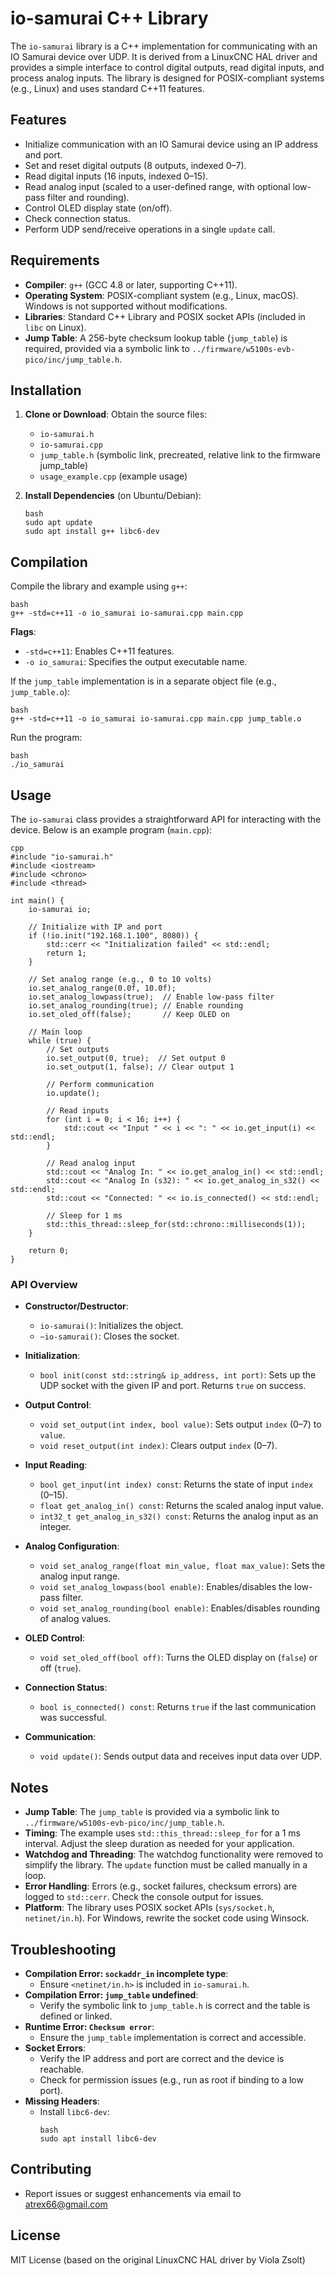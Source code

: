 # io-samurai C++ Library

The `io-samurai` library is a C++ implementation for communicating with an IO Samurai device over UDP. It is derived from a LinuxCNC HAL driver and provides a simple interface to control digital outputs, read digital inputs, and process analog inputs. The library is designed for POSIX-compliant systems (e.g., Linux) and uses standard C++11 features.

## Features
- Initialize communication with an IO Samurai device using an IP address and port.
- Set and reset digital outputs (8 outputs, indexed 0–7).
- Read digital inputs (16 inputs, indexed 0–15).
- Read analog input (scaled to a user-defined range, with optional low-pass filter and rounding).
- Control OLED display state (on/off).
- Check connection status.
- Perform UDP send/receive operations in a single `update` call.

## Requirements
- **Compiler**: `g++` (GCC 4.8 or later, supporting C++11).
- **Operating System**: POSIX-compliant system (e.g., Linux, macOS). Windows is not supported without modifications.
- **Libraries**: Standard C++ Library and POSIX socket APIs (included in `libc` on Linux).
- **Jump Table**: A 256-byte checksum lookup table (`jump_table`) is required, provided via a symbolic link to `../firmware/w5100s-evb-pico/inc/jump_table.h`.

## Installation
1. **Clone or Download**: Obtain the source files:
   - `io-samurai.h`
   - `io-samurai.cpp` 
   - `jump_table.h`  (symbolic link, precreated, relative link to the firmware jump_table)
   - `usage_example.cpp` (example usage)

2. **Install Dependencies** (on Ubuntu/Debian):
   ```
   bash
   sudo apt update
   sudo apt install g++ libc6-dev
   ```

## Compilation
Compile the library and example using `g++`:

```
bash
g++ -std=c++11 -o io_samurai io-samurai.cpp main.cpp
```

**Flags**:
- `-std=c++11`: Enables C++11 features.
- `-o io_samurai`: Specifies the output executable name.

If the `jump_table` implementation is in a separate object file (e.g., `jump_table.o`):
```
bash
g++ -std=c++11 -o io_samurai io-samurai.cpp main.cpp jump_table.o
```

Run the program:
```
bash
./io_samurai
```

## Usage
The `io-samurai` class provides a straightforward API for interacting with the device. Below is an example program (`main.cpp`):

```
cpp
#include "io-samurai.h"
#include <iostream>
#include <chrono>
#include <thread>

int main() {
    io-samurai io;

    // Initialize with IP and port
    if (!io.init("192.168.1.100", 8080)) {
        std::cerr << "Initialization failed" << std::endl;
        return 1;
    }

    // Set analog range (e.g., 0 to 10 volts)
    io.set_analog_range(0.0f, 10.0f);
    io.set_analog_lowpass(true);  // Enable low-pass filter
    io.set_analog_rounding(true); // Enable rounding
    io.set_oled_off(false);       // Keep OLED on

    // Main loop
    while (true) {
        // Set outputs
        io.set_output(0, true);  // Set output 0
        io.set_output(1, false); // Clear output 1

        // Perform communication
        io.update();

        // Read inputs
        for (int i = 0; i < 16; i++) {
            std::cout << "Input " << i << ": " << io.get_input(i) << std::endl;
        }

        // Read analog input
        std::cout << "Analog In: " << io.get_analog_in() << std::endl;
        std::cout << "Analog In (s32): " << io.get_analog_in_s32() << std::endl;
        std::cout << "Connected: " << io.is_connected() << std::endl;

        // Sleep for 1 ms
        std::this_thread::sleep_for(std::chrono::milliseconds(1));
    }

    return 0;
}
```

### API Overview
- **Constructor/Destructor**:
  - `io-samurai()`: Initializes the object.
  - `~io-samurai()`: Closes the socket.

- **Initialization**:
  - `bool init(const std::string& ip_address, int port)`: Sets up the UDP socket with the given IP and port. Returns `true` on success.

- **Output Control**:
  - `void set_output(int index, bool value)`: Sets output `index` (0–7) to `value`.
  - `void reset_output(int index)`: Clears output `index` (0–7).

- **Input Reading**:
  - `bool get_input(int index) const`: Returns the state of input `index` (0–15).
  - `float get_analog_in() const`: Returns the scaled analog input value.
  - `int32_t get_analog_in_s32() const`: Returns the analog input as an integer.

- **Analog Configuration**:
  - `void set_analog_range(float min_value, float max_value)`: Sets the analog input range.
  - `void set_analog_lowpass(bool enable)`: Enables/disables the low-pass filter.
  - `void set_analog_rounding(bool enable)`: Enables/disables rounding of analog values.

- **OLED Control**:
  - `void set_oled_off(bool off)`: Turns the OLED display on (`false`) or off (`true`).

- **Connection Status**:
  - `bool is_connected() const`: Returns `true` if the last communication was successful.

- **Communication**:
  - `void update()`: Sends output data and receives input data over UDP.

## Notes
- **Jump Table**: The `jump_table` is provided via a symbolic link to `../firmware/w5100s-evb-pico/inc/jump_table.h`.
- **Timing**: The example uses `std::this_thread::sleep_for` for a 1 ms interval. Adjust the sleep duration as needed for your application.
- **Watchdog and Threading**: The watchdog functionality were removed to simplify the library. The `update` function must be called manually in a loop.
- **Error Handling**: Errors (e.g., socket failures, checksum errors) are logged to `std::cerr`. Check the console output for issues.
- **Platform**: The library uses POSIX socket APIs (`sys/socket.h`, `netinet/in.h`). For Windows, rewrite the socket code using Winsock.

## Troubleshooting
- **Compilation Error: `sockaddr_in` incomplete type**:
  - Ensure `<netinet/in.h>` is included in `io-samurai.h`.
- **Compilation Error: `jump_table` undefined**:
  - Verify the symbolic link to `jump_table.h` is correct and the table is defined or linked.
- **Runtime Error: `Checksum error`**:
  - Ensure the `jump_table` implementation is correct and accessible.
- **Socket Errors**:
  - Verify the IP address and port are correct and the device is reachable.
  - Check for permission issues (e.g., run as root if binding to a low port).
- **Missing Headers**:
  - Install `libc6-dev`:
    ```
    bash
    sudo apt install libc6-dev
    ```

## Contributing
- Report issues or suggest enhancements via email to atrex66@gmail.com

## License
MIT License (based on the original LinuxCNC HAL driver by Viola Zsolt)